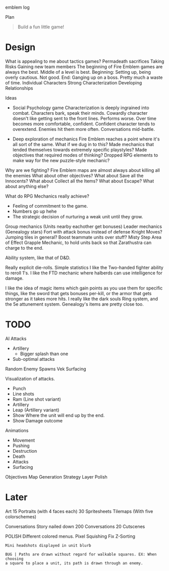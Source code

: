 
emblem
log

Plan
> Build a fun little game!

# Design
What is appealing to me about tactics games?
    Permadeath sacrifices
    Taking Risks
    Gaining new team members
    The beginning of Fire Emblem games are always the best.
    Middle of a level is best.
        Beginning: Setting up, being overly cautious. Not good.
        End: Ganging up on a boss. Pretty much a waste of time.
    Individual Characters
        Strong Characterization
        Developing Relationships
 
Ideas
* Social Psychology game
    Characterization is deeply ingrained into combat.
        Characters bark, speak their minds.
            Cowardly character doesn't like getting sent to the front lines.
                Performs worse.
                Over time becomes more comfortable, confident.
            Confident character tends to overextend.
                Enemies hit them more often.
        Conversations mid-battle.

* Deep exploration of mechanics
    Fire Emblem reaches a point where it's all sort of the same.
    What if we dug in to this?
        Made mechanics that lended themselves towards extremely specific playstyles?
        Made objectives that required modes of thinking?
        Dropped RPG elements to make way for the new puzzle-style mechanic?

Why are we fighting?
Fire Emblem maps are almost always about killing all the enemies
What about other objectives?
What about Save all the Innocents?
What about Collect all the Items?
What about Escape?
What about anything else?

What do RPG Mechanics really achieve?
* Feeling of commitment to the game.
* Numbers go up hehe
* The strategic decision of nurturing a weak unit until they grow.

Group mechanics (Units nearby eachother get bonuses)
Leader mechanics (Genealogy stars)
Fort with attack bonus instead of defense
Knight Moves?
Jumping tiles in general?
Boost teammate units over stuff?
Misty Step
Area of Effect
Grapple Mechanic, to hold units back so that Zarathustra can charge to the end.

Ability system, like that of D&D.

Really explicit die-rolls.
Simple statistics
I like the Two-handed fighter ability to reroll 1's.
I like the FTD mechanic where halberds can use intelligence for damage.

I like the idea of magic items which gain points as you use them for specific
things, like the sword that gets bonuses per-kill, or the armor that gets
stronger as it takes more hits.
I really like the dark souls Ring system, and the 5e attunement system.
Genealogy's items are pretty close too.

# TODO
AI Attacks
* Artillery
  * Bigger splash than one
* Sub-optimal attacks

Random Enemy Spawns
Vek Surfacing

Visualization of attacks.
* Punch
* Line shots
* Ram (Line shot variant)
* Artillery
* Leap (Artillery variant)
* Show Where the unit will end up by the end.
* Show Damage outcome

Animations
* Movement
* Pushing
* Destruction
* Death
* Attacks
* Surfacing

Objectives
Map Generation
Strategy Layer
Polish

# Later
Art
15 Portraits (with 4 faces each) 
30 Spritesheets
Tilemaps (With five colorschemes) 

Conversations
    Story nailed down
    200 Conversations
    20 Cutscenes

POLISH
    Different colored menus.
    Pixel Squishing Fix
    Z-Sorting

    Mini headshots displayed in unit blurb 

    BUG | Paths are drawn without regard for walkable squares. EX: When choosing
    a square to place a unit, its path is drawn through an enemy.

